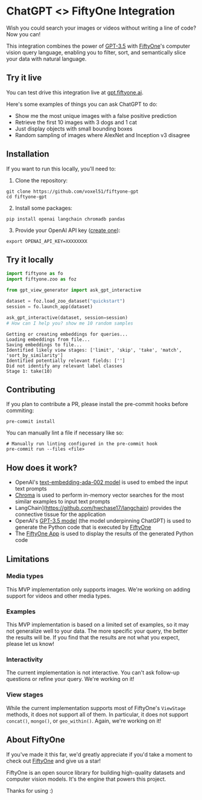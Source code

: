 # ChatGPT <> FiftyOne Integration

Wish you could search your images or videos without writing a line of code? Now
you can!

This integration combines the power of
[GPT-3.5](https://platform.openai.com/docs/models/gpt-3-5) with
[FiftyOne](https://github.com/voxel51/fiftyone)'s computer vision query
language, enabling you to filter, sort, and semantically slice your data with
natural language.

## Try it live

You can test drive this integration live at
[gpt.fiftyone.ai](https://gpt.fiftyone.ai).

Here's some examples of things you can ask ChatGPT to do:

- Show me the most unique images with a false positive prediction
- Retrieve the first 10 images with 3 dogs and 1 cat
- Just display objects with small bounding boxes
- Random sampling of images where AlexNet and Inception v3 disagree

## Installation

If you want to run this locally, you'll need to:

1. Clone the repository:

```shell
git clone https://github.com/voxel51/fiftyone-gpt
cd fiftyone-gpt
```

2. Install some packages:

```shell
pip install openai langchain chromadb pandas
```

3. Provide your OpenAI API key
   ([create one](https://platform.openai.com/account/api-keys)):

```shell
export OPENAI_API_KEY=XXXXXXXX
```

## Try it locally

```py
import fiftyone as fo
import fiftyone.zoo as foz

from gpt_view_generator import ask_gpt_interactive

dataset = foz.load_zoo_dataset("quickstart")
session = fo.launch_app(dataset)
```

```py
ask_gpt_interactive(dataset, session=session)
# How can I help you? show me 10 random samples
```

```
Getting or creating embeddings for queries...
Loading embeddings from file...
Saving embeddings to file...
Identified likely view stages: ['limit', 'skip', 'take', 'match', 'sort_by_similarity']
Identified potentially relevant fields: ['']
Did not identify any relevant label classes
Stage 1: take(10)
```

## Contributing

If you plan to contribute a PR, please install the pre-commit hooks before
commiting:

```shell
pre-commit install
```

You can manually lint a file if necessary like so:

```shell
# Manually run linting configured in the pre-commit hook
pre-commit run --files <file>
```

## How does it work?

- OpenAI's
  [text-embedding-ada-002 model](https://platform.openai.com/docs/guides/embeddings/embedding-models)
  is used to embed the input text prompts
- [Chroma](https://www.trychroma.com) is used to perform in-memory vector
  searches for the most similar examples to input text prompts
- LangChain](https://github.com/hwchase17/langchain) provides the connective
  tissue for the application
- OpenAI's [GPT-3.5 model](https://platform.openai.com/docs/models/gpt-3-5)
  (the model underpinning ChatGPT) is used to generate the Python code that
  is executed by [FiftyOne](https://github.com/voxel51/fiftyone)
- The [FiftyOne App](https://docs.voxel51.com/user_guide/app.html) is used to
  display the results of the generated Python code

## Limitations

### Media types

This MVP implementation only supports images. We're working on adding support
for videos and other media types.

### Examples

This MVP implementation is based on a limited set of examples, so it may not
generalize well to your data. The more specific your query, the better the
results will be. If you find that the results are not what you expect, please
let us know!

### Interactivity

The current implementation is not interactive. You can't ask follow-up
questions or refine your query. We're working on it!

### View stages

While the current implementation supports most of FiftyOne's `ViewStage`
methods, it does not support all of them. In particular, it does not support
`concat()`, `mongo()`, or `geo_within()`. Again, we're working on it!

## About FiftyOne

If you've made it this far, we'd greatly appreciate if you'd take a moment to
check out [FiftyOne](https://github.com/voxel51/fiftyone) and give us a star!

FiftyOne is an open source library for building high-quality datasets and
computer vision models. It's the engine that powers this project.

Thanks for using :)
